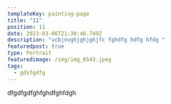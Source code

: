 ```yaml
---
templateKey: painting-page
title: "11"
position: 11
date: 2023-03-06T21:30:46.749Z
description: "vcbjnvghjghjghjfc fghdfg hdfg hfdg "
featuredpost: true
type: Portrait
featuredimage: /img/img_6543.jpeg
tags:
  - gdsfgdfg
---
```

dfgdfgdfghfghdfghfdgh